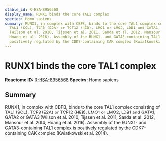 ```yaml
---
stable_id: R-HSA-8956568
display_name: RUNX1 binds the core TAL1 complex
species: Homo sapiens
summary: RUNX1, in complex with CBFB, binds to the core TAL1 complex consisting of
  TAL1 (SCL), TCF3 (E2A) or TCF12 (HEB), LMO1 or LMO2, LDB1 and GATA1, GATA2 or GATA3
  (Wilson et al. 2010, Tijssen et al. 2011, Sanda et al. 2012, Mansour et al. 2014,
  Hoang et al. 2016). Assembly of the RUNX1- and GATA3-containing TAL1 complex is
  positively regulated by the CDK7-containing CAK complex (Kwiatkowski et al. 2014).
---
```


# RUNX1 binds the core TAL1 complex
**Reactome ID:** [R-HSA-8956568](https://reactome.org/content/detail/R-HSA-8956568)
**Species:** Homo sapiens

## Summary

RUNX1, in complex with CBFB, binds to the core TAL1 complex consisting of TAL1 (SCL), TCF3 (E2A) or TCF12 (HEB), LMO1 or LMO2, LDB1 and GATA1, GATA2 or GATA3 (Wilson et al. 2010, Tijssen et al. 2011, Sanda et al. 2012, Mansour et al. 2014, Hoang et al. 2016). Assembly of the RUNX1- and GATA3-containing TAL1 complex is positively regulated by the CDK7-containing CAK complex (Kwiatkowski et al. 2014).
